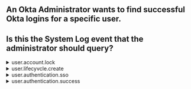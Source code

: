 ## An Okta Administrator wants to find successful Okta logins for a specific user.
## Is this the System Log event that the administrator should query?

<details>
  <summary>
    user.account.lock
  </summary>

  <p>
    No  
  </p>
</details>






<details>
  <summary>
    user.lifecyvcle.create
  </summary>

  <p>
    No
  </p>
</details>


<details>
  <summary>
    user.authentication.sso
  </summary>

  <p>
    Yes
  </p>
</details>








<details>
  <summary>
user.authentication.success
  </summary>
<p>
  No
</p>
</details>
